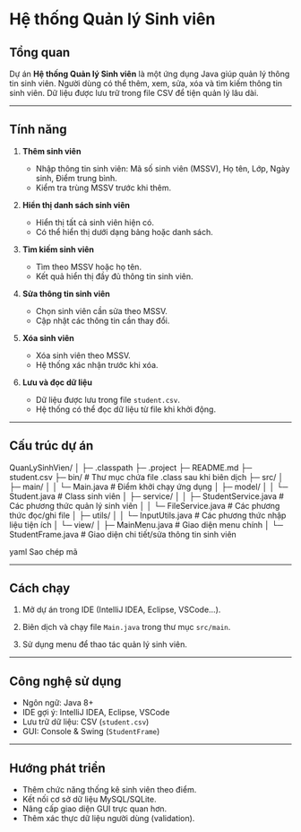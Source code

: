 # Hệ thống Quản lý Sinh viên

## Tổng quan
Dự án **Hệ thống Quản lý Sinh viên** là một ứng dụng Java giúp quản lý thông tin sinh viên. Người dùng có thể thêm, xem, sửa, xóa và tìm kiếm thông tin sinh viên. Dữ liệu được lưu trữ trong file CSV để tiện quản lý lâu dài.

---

## Tính năng

1. **Thêm sinh viên**
   - Nhập thông tin sinh viên: Mã số sinh viên (MSSV), Họ tên, Lớp, Ngày sinh, Điểm trung bình.
   - Kiểm tra trùng MSSV trước khi thêm.

2. **Hiển thị danh sách sinh viên**
   - Hiển thị tất cả sinh viên hiện có.
   - Có thể hiển thị dưới dạng bảng hoặc danh sách.

3. **Tìm kiếm sinh viên**
   - Tìm theo MSSV hoặc họ tên.
   - Kết quả hiển thị đầy đủ thông tin sinh viên.

4. **Sửa thông tin sinh viên**
   - Chọn sinh viên cần sửa theo MSSV.
   - Cập nhật các thông tin cần thay đổi.

5. **Xóa sinh viên**
   - Xóa sinh viên theo MSSV.
   - Hệ thống xác nhận trước khi xóa.

6. **Lưu và đọc dữ liệu**
   - Dữ liệu được lưu trong file `student.csv`.
   - Hệ thống có thể đọc dữ liệu từ file khi khởi động.

---

## Cấu trúc dự án

QuanLySinhVien/
│
├─ .classpath
├─ .project
├─ README.md
├─ student.csv
├─ bin/ # Thư mục chứa file .class sau khi biên dịch
├─ src/
│ ├─ main/
│ │ └─ Main.java # Điểm khởi chạy ứng dụng
│ ├─ model/
│ │ └─ Student.java # Class sinh viên
│ ├─ service/
│ │ ├─ StudentService.java # Các phương thức quản lý sinh viên
│ │ └─ FileService.java # Các phương thức đọc/ghi file
│ ├─ utils/
│ │ └─ InputUtils.java # Các phương thức nhập liệu tiện ích
│ └─ view/
│ ├─ MainMenu.java # Giao diện menu chính
│ └─ StudentFrame.java # Giao diện chi tiết/sửa thông tin sinh viên

yaml
Sao chép mã

---

## Cách chạy

1. Mở dự án trong IDE (IntelliJ IDEA, Eclipse, VSCode…).

2. Biên dịch và chạy file `Main.java` trong thư mục `src/main`.

3. Sử dụng menu để thao tác quản lý sinh viên.

---

## Công nghệ sử dụng

- Ngôn ngữ: Java 8+
- IDE gợi ý: IntelliJ IDEA, Eclipse, VSCode
- Lưu trữ dữ liệu: CSV (`student.csv`)
- GUI: Console & Swing (`StudentFrame`)

---

## Hướng phát triển

- Thêm chức năng thống kê sinh viên theo điểm.
- Kết nối cơ sở dữ liệu MySQL/SQLite.
- Nâng cấp giao diện GUI trực quan hơn.
- Thêm xác thực dữ liệu người dùng (validation).